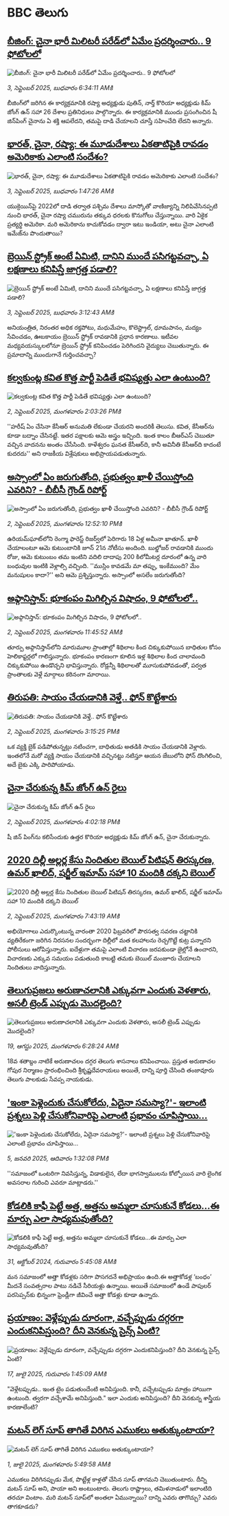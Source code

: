 # BBC తెలుగు## [బీజింగ్: చైనా భారీ మిలిటరీ పరేడ్‌లో ఏమేం ప్రదర్శించారు.. 9 ఫోటోలలో ](https://www.bbc.com/telugu/articles/c1mpm407nd0o?at_medium=RSS&at_campaign=rss?at_campaign=githubrss)![బీజింగ్: చైనా భారీ మిలిటరీ పరేడ్‌లో ఏమేం ప్రదర్శించారు.. 9 ఫోటోలలో ](https://ichef.bbci.co.uk/ace/ws/240/cpsprodpb/759c/live/d3643190-8877-11f0-84c8-99de564f0440.jpg)_3, సెప్టెంబర్ 2025, బుధవారం 6:34:11 AMకి_బీజింగ్‌లో జరిగిన ఈ కార్యక్రమానికి రష్యా అధ్యక్షుడు పుతిన్, నార్త్ కొరియా అధ్యక్షుడు కిమ్ జోంగ్ ఉన్ సహా 26 దేశాల ప్రతినిధులు పాల్గొన్నారు. ఈ కార్యక్రమానికి ముందు ప్రసంగించిన షీ జిన్‌పింగ్ చైనాను ఏ శక్తి ఆపలేదని, తమపై దాడి చేయాలని చూస్తే సహించేది లేదని అన్నారు.## [భారత్, చైనా, రష్యా: ఈ మూడుదేశాలు ఏకతాటిపైకి రావడం అమెరికాకు ఎలాంటి సందేశం? ](https://www.bbc.com/telugu/articles/c7767k7x6mjo?at_medium=RSS&at_campaign=rss?at_campaign=githubrss)![భారత్, చైనా, రష్యా: ఈ మూడుదేశాలు ఏకతాటిపైకి రావడం అమెరికాకు ఎలాంటి సందేశం? ](https://ichef.bbci.co.uk/ace/ws/240/cpsprodpb/0b01/live/55c79e20-881d-11f0-9cf6-cbf3e73ce2b9.jpg)_3, సెప్టెంబర్ 2025, బుధవారం 1:47:26 AMకి_యుక్రెయిన్‌పై 2022లో  దాడి తర్వాత పశ్చిమ దేశాలు మాస్కోతో వాణిజ్యాన్ని నిలిపివేసినప్పటి నుంచి భారత్, చైనా రష్యా చమురును తక్కువ ధరలకు కొనుగోలు చేస్తున్నాయి. వారి ఏకైక ప్రత్యర్థి అమెరికా.  మరి అమెరికాను కాచుకోవడం ద్వారా ఇటు ఇండియా, అటు చైనా ఎలాంటి ఇమేజ్‌ను పొందుతాయి?## [బ్రెయిన్ స్ట్రోక్‌ అంటే ఏమిటి, దానిని ముందే పసిగట్టవచ్చా, ఏ లక్షణాలు కనిపిస్తే జాగ్రత్త పడాలి?](https://www.bbc.com/telugu/articles/c4g0gv79635o?at_medium=RSS&at_campaign=rss?at_campaign=githubrss)![బ్రెయిన్ స్ట్రోక్‌ అంటే ఏమిటి, దానిని ముందే పసిగట్టవచ్చా, ఏ లక్షణాలు కనిపిస్తే జాగ్రత్త పడాలి?](https://ichef.bbci.co.uk/ace/ws/240/cpsprodpb/57e1/live/cb37f8f0-8811-11f0-9cf6-cbf3e73ce2b9.jpg)_3, సెప్టెంబర్ 2025, బుధవారం 3:12:43 AMకి_అనియంత్రిత, నిరంతర అధిక రక్తపోటు, మధుమేహం, కొలెస్ట్రాల్, ధూమపానం, మద్యం సేవించడం, ఊబకాయం బ్రెయిన్ స్ట్రోక్ రావడానికి   ప్రధాన కారణాలు.  ఇటీవల మధ్యవయస్కులలోనూ బ్రెయిన్ స్ట్రోక్ కనిపించడం పెరిగిందని వైద్యులు చెబుతున్నారు. ఈ ప్రమాదాన్ని ముందుగానే గుర్తించవచ్చా?## [కల్వకుంట్ల కవిత కొత్త పార్టీ పెడితే భవిష్యత్తు ఎలా ఉంటుంది?](https://www.bbc.com/telugu/articles/cedvd67ypnyo?at_medium=RSS&at_campaign=rss?at_campaign=githubrss)![కల్వకుంట్ల కవిత కొత్త పార్టీ పెడితే భవిష్యత్తు ఎలా ఉంటుంది?](https://ichef.bbci.co.uk/ace/ws/240/cpsprodpb/57c2/live/3fdf05c0-8805-11f0-8c43-13009d7c5281.jpg)_2, సెప్టెంబర్ 2025, మంగళవారం 2:03:26 PMకి_''హరీష్ ఏం చేసినా కేసీఆర్ అనుమతి లేకుండా చేయరని అందరికీ తెలుసు. కవిత, కేసీఆర్‌ను కూడా బద్నాం చేసినట్టే. ఇతర పక్షాలకు ఆమె అస్త్రం ఇచ్చింది. ఇంత కాలం బీఆర్ఎస్ చెబుతూ వచ్చిన వాదనను అంతం చేసేసింది. కాళేశ్వరం ఘనత కేసీఆర్‌ది, కానీ అవినీతి కేసీఆర్‌ది కాదంటే కుదరదు'' అని రాజకీయ విశ్లేషకులు అభిప్రాయపడుతున్నారు.## [అస్సాంలో ఏం జరుగుతోంది, ప్రభుత్వం ఖాళీ చేయిస్తోంది ఎవరిని? - బీబీసీ గ్రౌండ్ రిపోర్ట్](https://www.bbc.com/telugu/articles/cm2v2n61823o?at_medium=RSS&at_campaign=rss?at_campaign=githubrss)![అస్సాంలో ఏం జరుగుతోంది, ప్రభుత్వం ఖాళీ చేయిస్తోంది ఎవరిని? - బీబీసీ గ్రౌండ్ రిపోర్ట్](https://ichef.bbci.co.uk/ace/ws/240/cpsprodpb/01b1/live/22559bf0-8773-11f0-be9b-13e8cdd67954.jpg)_2, సెప్టెంబర్ 2025, మంగళవారం 12:52:10 PMకి_ఉరియమ్‌ఘాట్‌లోని రెంగ్మా ఫారెస్ట్ రిజర్వ్‌లో పెరిగారు 18 ఏళ్ల అమీనా ఖాతూన్. ఖాళీ చేయాలంటూ ఆమె కుటుంబానికి జూన్ 21న నోటీసు అందింది. బుల్డోజర్ రావడానికి ముందు రోజు, ఆమె కుటుంబం తమ ఇంటిని వదిలి దాదాపు 200 కిలోమీటర్ల దూరంలో ఉన్న వారి బంధువుల ఇంటికి వెళ్లాల్సి వచ్చింది. ''ముస్లిం కావడమే మా తప్పు, ఇంకేముంది? మేం మనుషులం కాదా?'' అని ఆమె ప్రశ్నిస్తున్నారు. అస్సాంలో అసలేం జరుగుతోంది?## [అఫ్గానిస్తాన్: భూకంపం మిగిల్చిన విషాదం, 9 ఫోటోలలో..](https://www.bbc.com/telugu/articles/cm212dk19e9o?at_medium=RSS&at_campaign=rss?at_campaign=githubrss)![అఫ్గానిస్తాన్: భూకంపం మిగిల్చిన విషాదం, 9 ఫోటోలలో..](https://ichef.bbci.co.uk/ace/ws/240/cpsprodpb/73ef/live/ad3f99e0-87f1-11f0-b36e-47414de99d82.jpg)_2, సెప్టెంబర్ 2025, మంగళవారం 11:45:52 AMకి_తూర్పు అఫ్గానిస్తాన్‌లోని మారుమూల ప్రాంతాల్లో శిథిలాల కింద చిక్కుకుపోయిన బాధితుల కోసం హెలికాప్టర్లలో గాలిస్తున్నారు. భూకంపం కారణంగా కూలిన ఇళ్ల శిథిలాల కింద చాలామంది చిక్కుకుపోయి ఉండొచ్చని భావిస్తున్నారు. రోడ్లన్నీ శిథిలాలతో మూసుకుపోవడంతో, పర్వత ప్రాంతాలకు వెళ్లే మార్గాలు కఠినంగా మారాయి.## [తిరుపతి: సాయం చేయడానికి వెళ్తే.. ఫోన్ కొట్టేశారు](https://www.bbc.com/telugu/articles/cev2v839w4no?at_medium=RSS&at_campaign=rss?at_campaign=githubrss)![తిరుపతి: సాయం చేయడానికి వెళ్తే.. ఫోన్ కొట్టేశారు](https://ichef.bbci.co.uk/ace/ws/240/cpsprodpb/5c20/live/27569cc0-880f-11f0-84c8-99de564f0440.jpg)_2, సెప్టెంబర్ 2025, మంగళవారం 3:15:25 PMకి_ఒక వ్యక్తి బైక్ పడిపోతున్నట్లు నటించగా, బాధితుడు అతడికి సాయం చేయడానికి వెళ్లారు. ఇంతలోనే మరో వ్యక్తి సాయం చేయడానికి వచ్చినట్టు నటిస్తూ ఆయన జేబులోని ఫోన్ దొంగిలించి, అదే బైకు ఎక్కి పారిపోయాడు.## [చైనా చేరుకున్న కిమ్ జోంగ్ ఉన్ రైలు](https://www.bbc.com/telugu/articles/cedvdwyweqdo?at_medium=RSS&at_campaign=rss?at_campaign=githubrss)![చైనా చేరుకున్న కిమ్ జోంగ్ ఉన్ రైలు](https://ichef.bbci.co.uk/ace/ws/240/cpsprodpb/31fb/live/d7b5c4f0-8815-11f0-9cf6-cbf3e73ce2b9.png)_2, సెప్టెంబర్ 2025, మంగళవారం 4:02:18 PMకి_షీ జిన్ పింగ్‌ను కలిసేందుకు ఉత్తర కొరియా అధ్యక్షుడు కిమ్ జోంగ్ ఉన్, చైనా చేరుకున్నారు.## [2020 దిల్లీ అల్లర్ల కేసు నిందితుల బెయిల్‌‌ పిటిషన్‌ తిరస్కరణ, ఉమర్ ఖాలిద్, షర్జీల్ ఇమామ్ సహా 10 మందికి దక్కని బెయిల్ ](https://www.bbc.com/telugu/articles/cy7y5g721vdo?at_medium=RSS&at_campaign=rss?at_campaign=githubrss)![2020 దిల్లీ అల్లర్ల కేసు నిందితుల బెయిల్‌‌ పిటిషన్‌ తిరస్కరణ, ఉమర్ ఖాలిద్, షర్జీల్ ఇమామ్ సహా 10 మందికి దక్కని బెయిల్ ](https://ichef.bbci.co.uk/ace/ws/240/cpsprodpb/a486/live/cb0528c0-87c7-11f0-9cf6-cbf3e73ce2b9.jpg)_2, సెప్టెంబర్ 2025, మంగళవారం 7:43:19 AMకి_అభియోగాలు ఎదుర్కొంటున్న వారంతా 2020 ఫిబ్రవరిలో పౌరసత్వ సవరణ చట్టానికి వ్యతిరేకంగా జరిగిన నిరసనల సందర్భంగా దిల్లీలో మత కలహాలను రెచ్చగొట్టే కుట్ర పన్నారని పోలీసులు ఆరోపిస్తున్నారు. ఐదేళ్లుగా తమపై ఎలాంటి విచారణ జరపకుండా జైల్లోనే ఉంచారని, విచారణకు ఎక్కువ సమయం పడుతుంది కాబట్టి తమకు బెయిల్ మంజూరు చేయాలని నిందితులు వాదిస్తున్నారు.## [తెలుగుప్రజలు అరుణాచలానికి ఎక్కువగా ఎందుకు వెళతారు, అసలీ ట్రెండ్ ఎప్పుడు మొదలైంది? ](https://www.bbc.com/telugu/articles/c8jp32zrzxpo?at_medium=RSS&at_campaign=rss?at_campaign=githubrss)![తెలుగుప్రజలు అరుణాచలానికి ఎక్కువగా ఎందుకు వెళతారు, అసలీ ట్రెండ్ ఎప్పుడు మొదలైంది? ](https://ichef.bbci.co.uk/ace/ws/240/cpsprodpb/cf2d/live/01932bf0-7d85-11f0-98a0-956f61945264.jpg)_19, ఆగస్టు 2025, మంగళవారం 6:28:24 AMకి_18వ శతాబ్దం నాటికే అరుణాచలం దగ్గర తెలుగు శాసనాలు కనిపించాయి. ప్రస్తుత అరుణాచల గోపుర నిర్మాణం ప్రారంభించింది శ్రీకృష్ణదేవరాయలు అయితే, దాన్ని పూర్తి చేసింది తంజావూరు తెలుగు పాలకుడు సేవప్ప నాయకుడు.## ['ఇంకా పెళ్లెందుకు చేసుకోలేదు, ఏదైనా సమస్యా?'- ఇలాంటి ప్రశ్నలు పెళ్లి చేసుకోనివారిపై ఎలాంటి ప్రభావం చూపిస్తాయి... ](https://www.bbc.com/telugu/articles/cgq1w3lz7yyo?at_medium=RSS&at_campaign=rss?at_campaign=githubrss)!['ఇంకా పెళ్లెందుకు చేసుకోలేదు, ఏదైనా సమస్యా?'- ఇలాంటి ప్రశ్నలు పెళ్లి చేసుకోనివారిపై ఎలాంటి ప్రభావం చూపిస్తాయి... ](https://ichef.bbci.co.uk/ace/ws/240/cpsprodpb/f6de/live/72c94a60-cb3e-11ef-87df-d575b9a434a4.jpg)_5, జనవరి 2025, ఆదివారం 1:32:08 PMకి_''సమాజంలో ఒంటరిగా నివసిస్తున్న, విడాకులైన, లేదా భాగస్వాములను కోల్పోయిన వారి లైంగిక అవసరాల గురించి ఎవరూ మాట్లాడరు.''## [కోడలికి కాఫీ పెట్టే అత్త, అత్తను అమ్మలా చూసుకునే కోడలు...ఈ మార్పు ఎలా సాధ్యమవుతోంది?](https://www.bbc.com/telugu/articles/c1l41zl8el2o?at_medium=RSS&at_campaign=rss?at_campaign=githubrss)![కోడలికి కాఫీ పెట్టే అత్త, అత్తను అమ్మలా చూసుకునే కోడలు...ఈ మార్పు ఎలా సాధ్యమవుతోంది?](https://ichef.bbci.co.uk/ace/ws/240/cpsprodpb/2b61/live/9176a6d0-8b0e-11ef-a81b-b1eda9741da3.jpg)_31, అక్టోబర్ 2024, గురువారం 5:45:08 AMకి_మన సమాజంలో అత్తా కోడళ్లకు సరిగా పొసగదనే అభిప్రాయం ఉంది.ఈ అత్తాకోడళ్ల ‘బంధం’ మీదనే సంవత్సరాల పాటు నడిచే సీరియళ్లు ఉన్నాయి. అయితే సమాజంలో ఉండే పాపులర్ పరసెప్సన్‌కు భిన్నంగా ఫ్రెండ్లీగా జీవించే అత్తా కోడళ్లు కూడా ఉన్నారు.## [ప్రయాణం: వెళ్లేప్పుడు దూరంగా, వచ్చేప్పుడు దగ్గరగా ఎందుకనిపిస్తుంది? దీని వెనకున్న సైన్స్ ఏంటి?](https://www.bbc.com/telugu/articles/c0l4y727n1jo?at_medium=RSS&at_campaign=rss?at_campaign=githubrss)![ప్రయాణం: వెళ్లేప్పుడు దూరంగా, వచ్చేప్పుడు దగ్గరగా ఎందుకనిపిస్తుంది? దీని వెనకున్న సైన్స్ ఏంటి?](https://ichef.bbci.co.uk/ace/ws/240/cpsprodpb/054c/live/6957c010-62b0-11f0-8e78-11023c48a856.png)_17, జులై 2025, గురువారం 1:45:09 AMకి_"వెళ్లేటప్పుడు.. ఇంత టైం పడుతుందేంటి అనిపిస్తుంది. కానీ, వచ్చేటప్పుడు మాత్రం హాయిగా ఉంటుంది. త్వరగా వచ్చేశామే అనిపిస్తుంది." ఇలా ఎందుకు అనిపిస్తుంది? దీని వెనకున్న శాస్త్రీయ కారణాలేంటి?## [మటన్ లెగ్ సూప్ తాగితే విరిగిన ఎముకలు అతుక్కుంటాయా?](https://www.bbc.com/telugu/articles/c0l4g92j8kzo?at_medium=RSS&at_campaign=rss?at_campaign=githubrss)![మటన్ లెగ్ సూప్ తాగితే విరిగిన ఎముకలు అతుక్కుంటాయా?](https://ichef.bbci.co.uk/ace/ws/240/cpsprodpb/b31e/live/cce532c0-6d41-11f0-9462-bb509dc78127.jpg)_1, జులై 2025, మంగళవారం 5:49:58 AMకి_ఎముకలు విరిగినప్పుడు మేక, పొట్టేళ్ల కాళ్లతో చేసిన సూప్ తాగమని చెబుతుంటారు. దీన్ని మటన్ సూప్ అని, పాయా అని అంటుంటారు. తెలుగు రాష్ట్రాలు, తమిళనాడులో ఇలాంటిది తరచూ వింటాం. మరి మటన్ సూప్‌లో అంతలా ఏమున్నాయి? దాన్ని ఎవరు తాగొచ్చు? ఎవరు తాగకూడదు?